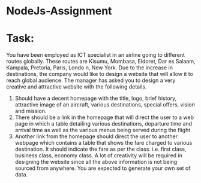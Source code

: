 # NodeJs-Assignment
# Task:
You have been employed as ICT specialist in an airline going to different routes globally.
These routes are Kisumu, Mombasa, Eldoret, Dar es Salaam, Kampala, Pretoria, Paris,
Londo n, New York.
Due to the increase in destinations, the company would like to design a website that will
allow it to reach global audience.
The manager has asked you to design a very creative and attractive website with the
following details.
1. Should have a decent homepage with the title, logo, brief history, attractive image
of an aircraft, various destinations, special offers, vision and mission.
2. There should be a link in the homepage that will direct the user to a web page in
which a table detailing various destinations, departure time and arrival time as
well as the various menus being served during the flight
3. Another link from the homepage should direct the user to another webpage which
contains a table that shows the fare charged to various destination. It should
indicate the fare as per the class. i.e. first class, business class, economy class.
A lot of creativity will be required in designing the website since all the above
information is not being sourced from anywhere. You are expected to generate your own
set of data.
